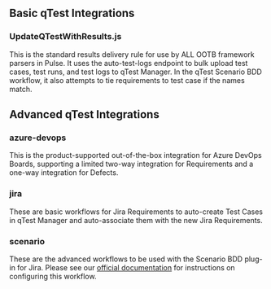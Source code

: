 ## Basic qTest Integrations

### UpdateQTestWithResults.js
This is the standard results delivery rule for use by ALL OOTB framework parsers in Pulse.  It uses the auto-test-logs endpoint to bulk upload test cases, test runs, and test logs to qTest Manager. In the qTest Scenario BDD workflow, it also attempts to tie requirements to test case if the names match.


## Advanced qTest Integrations

### azure-devops
This is the product-supported out-of-the-box integration for Azure DevOps Boards, supporting a limited two-way integration for Requirements and a one-way integration for Defects.

### jira
These are basic workflows for Jira Requirements to auto-create Test Cases in qTest Manager and auto-associate them with the new Jira Requirements.

### scenario
These are the advanced workflows to be used with the Scenario BDD plug-in for Jira.  Please see our [official documentation](https://documentation.tricentis.com/qtest/od/en/content/pulse/qtest_pulse_quick_start_guide.htm#qTestPulseQuickStartGuide) for instructions on configuring this workflow.